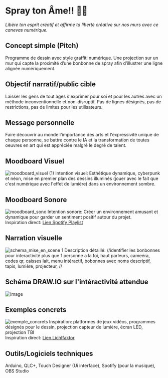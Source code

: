 # Spray ton Âme!! :art::boom:
<i>Libère ton esprit créatif et affirme ta liberté créative sur nos murs avec ce canevas numérique.</i>

## Concept simple (Pitch)
Programme de dessin avec style graffiti numérique. Une projection sur un mur qui capte la proximité d’une bonbonne de spray afin d’illustrer une ligne alignée numériquement. 

## Objectif narratif/public cible 
Laisser les gens de tout âges s'exprimer pour soi et pour les autres avec un méthode inconventionnelle et non-disruptif. Pas de lignes désignés, pas de restrictions, pas de limites pour les utilisateurs. 

## Message personnelle
Faire découvrir au monde l'importance des arts et l'expressivité unique de chaque personne, se battre contre le IA et la transformation de toutes oeuvres en art qui est appréciée malgré le degré de talent. 

## Moodboard Visuel
![moodboard_visuel (1)](https://github.com/user-attachments/assets/de05b0f3-c3d5-4591-b19e-b4cf11e4c359)
Intention visuel: Esthétique dynamique, cyberpunk et néon, mise en premier plan des dessins illuminés (jouer avec le fait que c'est numérique avec l'effet de lumière) dans un environnement sombre. 

## Moodboard Sonore
![moodboard_sono](https://github.com/user-attachments/assets/7fa68336-78b2-4fcb-b4a2-ed76a3680ad2)
Intention sonore: Créer un environnement amusant et dynamique pour garder un sentiment positif autour du projet. </br>
Inspiration direct: [Lien Spotify Playlist]()

## Narration visuelle 
![schema_mise_en_scene 1](https://github.com/user-attachments/assets/938be03a-7034-480c-9dd5-43f1e9982148)
Description détaillé: //identifier les bonbonnes pour interactivité plus que 1 personne a la foi, haut parleurs, cameéra, codes qr, caisses lait, menu intéractif, bobonnes avec noms descriptif, tapis, lumière, projecteur, // 

## Schéma DRAW.IO sur l'intéractivité attendue</br>
![image](https://github.com/user-attachments/assets/f0695e04-e1d4-4346-ace2-adbf14962491)

## Exemples concrets 
![exemple_concrets](https://github.com/user-attachments/assets/58a0dbc7-16c8-420a-8d56-3f3b76983f81)
Inspiration: platformes de jeux vidéos, programmes désignés pour le dessin, projection capteur de lumière, écran LED, projection TBI </br>
Inspiration direct: [Lien Lichtfaktor](https://lichtfaktor.com/en/portfolio/luma-paint-interactive-light-graffiti/)

## Outils/Logiciels techniques 
Arduino, QLC+, Touch Designer (Ui interface), Spotify (pour la musique), OBS Studio 



